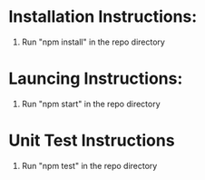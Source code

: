 # Installation Instructions:

1) Run "npm install" in the repo directory

# Launcing Instructions:

1) Run "npm start" in the repo directory

# Unit Test Instructions

1) Run "npm test" in the repo directory
